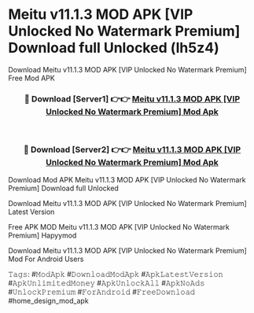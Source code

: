 # Meitu v11.1.3 MOD APK [VIP Unlocked No Watermark Premium] Download full Unlocked (lh5z4)
Download Meitu v11.1.3 MOD APK [VIP Unlocked No Watermark Premium] Free Mod APK

<div align="center">
<h3>🔴 Download [Server1] 👉👉 <a href="https://apkcomod.com?title=Meitu_v11.1.3_MOD_APK_[VIP_Unlocked_No_Watermark_Premium]">Meitu v11.1.3 MOD APK [VIP Unlocked No Watermark Premium] Mod Apk</a></h3><br>

<h3>🔴 Download [Server2] 👉👉 <a href="https://apkcomod.com?title=Meitu_v11.1.3_MOD_APK_[VIP_Unlocked_No_Watermark_Premium]">Meitu v11.1.3 MOD APK [VIP Unlocked No Watermark Premium] Mod Apk</a></h3>
</div>


Download Mod APK Meitu v11.1.3 MOD APK [VIP Unlocked No Watermark Premium] Download full Unlocked

Download Meitu v11.1.3 MOD APK [VIP Unlocked No Watermark Premium] Latest Version

Free APK MOD Meitu v11.1.3 MOD APK [VIP Unlocked No Watermark Premium] Hapyymod

Download Meitu v11.1.3 MOD APK [VIP Unlocked No Watermark Premium] Mod For Android Users

𝚃𝚊𝚐𝚜: #𝙼𝚘𝚍𝙰𝚙𝚔 #𝙳𝚘𝚠𝚗𝚕𝚘𝚊𝚍𝙼𝚘𝚍𝙰𝚙𝚔 #𝙰𝚙𝚔𝙻𝚊𝚝𝚎𝚜𝚝𝚅𝚎𝚛𝚜𝚒𝚘𝚗 #𝙰𝚙𝚔𝚄𝚗𝚕𝚒𝚖𝚒𝚝𝚎𝚍𝙼𝚘𝚗𝚎𝚢 #𝙰𝚙𝚔𝚄𝚗𝚕𝚘𝚌𝚔𝙰𝚕𝚕 #𝙰𝚙𝚔𝙽𝚘𝙰𝚍𝚜 #𝚄𝚗𝚕𝚘𝚌𝚔𝙿𝚛𝚎𝚖𝚒𝚞𝚖 #𝙵𝚘𝚛𝙰𝚗𝚍𝚛𝚘𝚒𝚍 #𝙵𝚛𝚎𝚎𝙳𝚘𝚠𝚗𝚕𝚘𝚊𝚍 #home_design_mod_apk